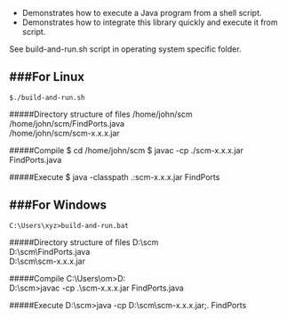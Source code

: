 - Demonstrates how to execute a Java program from a shell script.
- Demonstrates how to integrate this library quickly and execute it from script.

See build-and-run.sh script in operating system specific folder.

###For Linux
---------------------
```
$./build-and-run.sh
```

#####Directory structure of files
/home/john/scm   
/home/john/scm/FindPorts.java   
/home/john/scm/scm-x.x.x.jar   

#####Compile
$ cd /home/john/scm
$ javac -cp ./scm-x.x.x.jar FindPorts.java

#####Execute
$ java -classpath .:scm-x.x.x.jar FindPorts


###For Windows
---------------------
```
C:\Users\xyz>build-and-run.bat
```

#####Directory structure of files
D:\scm   
D:\scm\FindPorts.java   
D:\scm\scm-x.x.x.jar   

#####Compile
C:\Users\om>D:   
D:\scm>javac -cp .\scm-x.x.x.jar FindPorts.java   

#####Execute
D:\scm>java -cp D:\scm\scm-x.x.x.jar;. FindPorts

